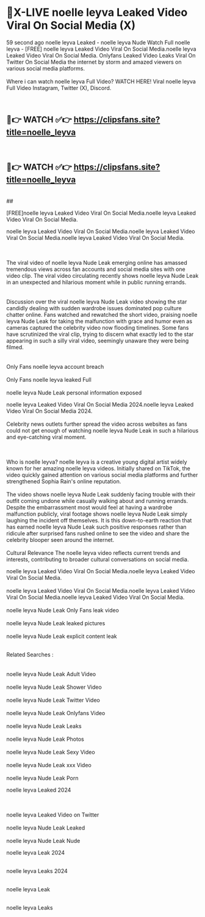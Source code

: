 # 🔴X-LIVE noelle leyva Leaked Video Viral On Social Media (X)<br>


59 second ago noelle leyva Leaked  - noelle leyva Nude  Watch Full noelle leyva - [FREE] noelle leyva Leaked Video Viral On Social Media.noelle leyva Leaked Video Viral On Social Media.   Onlyfans Leaked Video Leaks Viral On Twitter On Social Media the internet by storm and amazed viewers on various social media platforms. <br><br>
Where i can watch noelle leyva Full Video? WATCH HERE! Viral noelle leyva Full Video Instagram, Twitter (X), Discord. <br>


 <br>

##  🔴👉 WATCH ✅👉  <a href="https://clipsfans.site?title=noelle_leyva&ref=git">https://clipsfans.site?title=noelle_leyva</a> <br>
  <br>

##  🔴👉 WATCH ✅👉  <a href="https://clipsfans.site?title=noelle_leyva&ref=git">https://clipsfans.site?title=noelle_leyva</a> <br>
  <br>
  ##



[FREE]noelle leyva Leaked Video Viral On Social Media.noelle leyva Leaked Video Viral On Social Media. <br>

noelle leyva Leaked Video Viral On Social Media.noelle leyva Leaked Video Viral On Social Media.noelle leyva Leaked Video Viral On Social Media. <br>


  <br>

  <br>
The viral video of noelle leyva Nude Leak emerging online has amassed tremendous views across fan accounts and social media sites with one video clip. The viral video circulating recently shows noelle leyva Nude Leak in an unexpected and hilarious moment while in public running errands.<br>
<br>


<br>
Discussion over the viral noelle leyva Nude Leak video showing the star candidly dealing with sudden wardrobe issues dominated pop culture chatter online. Fans watched and rewatched the short video, praising noelle leyva Nude Leak for taking the malfunction with grace and humor even as cameras captured the celebrity video now flooding timelines. Some fans have scrutinized the viral clip, trying to discern what exactly led to the star appearing in such a silly viral video, seemingly unaware they were being filmed.<br>
<br>
<br> 
Only Fans noelle leyva account breach<br>
<br>
Only Fans noelle leyva leaked Full <br>
<br>
noelle leyva Nude Leak personal information exposed<br>

noelle leyva Leaked Video Viral On Social Media 2024.noelle leyva Leaked Video Viral On Social Media 2024. <br>
<br>
Celebrity news outlets further spread the video across websites as fans could not get enough of watching noelle leyva Nude Leak in such a hilarious and eye-catching viral moment.<br>
<br>

<br>
Who is noelle leyva? noelle leyva is a creative young digital artist widely known for her amazing noelle leyva videos. Initially shared on TikTok, the video quickly gained attention on various social media platforms and further strengthened Sophia Rain's online reputation.<br>
<br>
The video shows noelle leyva Nude Leak suddenly facing trouble with their outfit coming undone while casually walking about and running errands. Despite the embarrassment most would feel at having a wardrobe malfunction publicly, viral footage shows noelle leyva Nude Leak simply laughing the incident off themselves. It is this down-to-earth reaction that has earned noelle leyva Nude Leak such positive responses rather than ridicule after surprised fans rushed online to see the video and share the celebrity blooper seen around the internet.<br>
<br>
Cultural Relevance The noelle leyva video reflects current trends and interests, contributing to broader cultural conversations on social media.<br>

noelle leyva Leaked Video Viral On Social Media.noelle leyva Leaked Video Viral On Social Media.<br>
<br>
noelle leyva Leaked Video Viral On Social Media.noelle leyva Leaked Video Viral On Social Media.noelle leyva Leaked Video Viral On Social Media.<br>
<br>
noelle leyva Nude Leak Only Fans leak video<br>
<br>
noelle leyva Nude Leak leaked pictures<br>
<br>
noelle leyva Nude Leak explicit content leak<br>


<br>
Related Searches :<br>
<br>

<br>
noelle leyva Nude Leak Adult Video<br>
<br>
noelle leyva Nude Leak Shower Video<br>
<br>
noelle leyva Nude Leak Twitter Video<br>
<br>
noelle leyva Nude Leak Onlyfans Video<br>
<br>
noelle leyva Nude Leak Leaks<br>
<br>
noelle leyva Nude Leak Photos<br>

<br>
noelle leyva Nude Leak Sexy Video<br>
<br>
noelle leyva Nude Leak xxx Video<br>
<br>
noelle leyva Nude Leak Porn<br>

noelle leyva  Leaked 2024 <br> <br>
<br>

noelle leyva Leaked Video on Twitter <br>
<br>
noelle leyva Nude Leak Leaked<br>
<br>
noelle leyva Nude Leak Nude<br>


noelle leyva  Leak 2024 <br> <br>



noelle leyva  Leaks 2024 <br> <br>



 
noelle leyva  Leak<br> <br>



noelle leyva  Leaks<br> <br>





</p>




 



</p>










